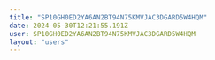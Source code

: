 ```yaml
---
title: "SP10GH0ED2YA6AN2BT94N75KMVJAC3DGARD5W4HQM"
date: 2024-05-30T12:21:55.191Z
user: SP10GH0ED2YA6AN2BT94N75KMVJAC3DGARD5W4HQM
layout: "users"
---
```

    